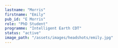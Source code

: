 ```yaml
---
lastname: "Morris"
firstname: "Emily"
pub_id: "E Morris"
role: "PhD Student"
programme: "Intelligent Earth CDT"
status: "active"
image_path: "/assets/images/headshots/emily.jpg"
---
```

